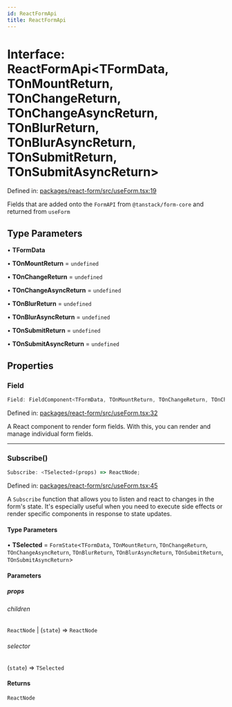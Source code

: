 ```yaml
---
id: ReactFormApi
title: ReactFormApi
---
```


<!-- DO NOT EDIT: this page is autogenerated from the type comments -->

# Interface: ReactFormApi\<TFormData, TOnMountReturn, TOnChangeReturn, TOnChangeAsyncReturn, TOnBlurReturn, TOnBlurAsyncReturn, TOnSubmitReturn, TOnSubmitAsyncReturn\>

Defined in: [packages/react-form/src/useForm.tsx:19](https://github.com/TanStack/form/blob/main/packages/react-form/src/useForm.tsx#L19)

Fields that are added onto the `FormAPI` from `@tanstack/form-core` and returned from `useForm`

## Type Parameters

• **TFormData**

• **TOnMountReturn** = `undefined`

• **TOnChangeReturn** = `undefined`

• **TOnChangeAsyncReturn** = `undefined`

• **TOnBlurReturn** = `undefined`

• **TOnBlurAsyncReturn** = `undefined`

• **TOnSubmitReturn** = `undefined`

• **TOnSubmitAsyncReturn** = `undefined`

## Properties

### Field

```ts
Field: FieldComponent<TFormData, TOnMountReturn, TOnChangeReturn, TOnChangeAsyncReturn, TOnBlurReturn, TOnBlurAsyncReturn, TOnSubmitReturn, TOnSubmitAsyncReturn>;
```

Defined in: [packages/react-form/src/useForm.tsx:32](https://github.com/TanStack/form/blob/main/packages/react-form/src/useForm.tsx#L32)

A React component to render form fields. With this, you can render and manage individual form fields.

***

### Subscribe()

```ts
Subscribe: <TSelected>(props) => ReactNode;
```

Defined in: [packages/react-form/src/useForm.tsx:45](https://github.com/TanStack/form/blob/main/packages/react-form/src/useForm.tsx#L45)

A `Subscribe` function that allows you to listen and react to changes in the form's state. It's especially useful when you need to execute side effects or render specific components in response to state updates.

#### Type Parameters

• **TSelected** = `FormState`\<`TFormData`, `TOnMountReturn`, `TOnChangeReturn`, `TOnChangeAsyncReturn`, `TOnBlurReturn`, `TOnBlurAsyncReturn`, `TOnSubmitReturn`, `TOnSubmitAsyncReturn`\>

#### Parameters

##### props

###### children

`ReactNode` \| (`state`) => `ReactNode`

###### selector

(`state`) => `TSelected`

#### Returns

`ReactNode`
